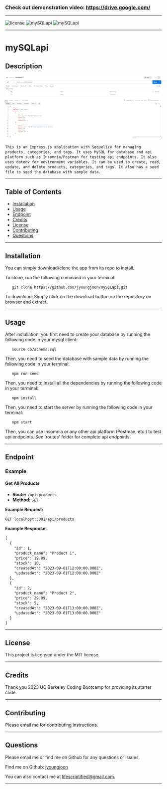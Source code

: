 ### Check out demonstration video: https://drive.google.com/

---

![license](https://img.shields.io/badge/license-MIT-green.svg) ![mySQLapi](https://img.shields.io/github/languages/count/jyoungjoon/mySQLapi) ![mySQLapi](https://img.shields.io/github/languages/top/jyoungjoon/mySQLapi)

---

# mySQLapi

## Description

![Screenshot](./assets/images/screenshot.png)

```
This is an Express.js application with Sequelize for managing products, categories, and tags. It uses MySQL for database and api platform such as Insomnia/Postman for testing api endpoints. It also uses dotenv for environment variables. It can be used to create, read, update, and delete products, categories, and tags. It also has a seed file to seed the database with sample data.
```

---

## Table of Contents

- [Installation](#installation)
- [Usage](#usage)
- [Endpoint](#endpoint)
- [Credits](#credits)
- [License](#license)
- [Contributing](#contributing)
- [Questions](#questions)

---

## Installation

You can simply download/clone the app from its repo to install.

To clone, run the following command in your terminal:

```
   git clone https://github.com/jyoungjoon/mySQLapi.git
```

To download: Simply click on the download button on the repository on browser and extract.

---

## Usage

After installation, you first need to create your database by running the following code in your mysql client:

```
   source db/schema.sql
```

Then, you need to seed the database with sample data by running the following code in your terminal:

```
   npm run seed
```

Then, you need to install all the dependencies by running the following code in your terminal:

```
   npm install
```

Then, you need to start the server by running the following code in your terminal:

```
   npm start
```

Then, you can use Insomnia or any other api platform (Postman, etc.) to test api endpoints. See 'routes' folder for complete api endpoints.

---

## Endpoint

### Example

#### Get All Products

- **Route:** `/api/products`
- **Method:** `GET`

**Example Request:**

```
GET localhost:3001/api/products
```

**Example Response:**

```
[
  {
    "id": 1,
    "product_name": "Product 1",
    "price": 19.99,
    "stock": 10,
    "createdAt": "2023-09-01T12:00:00.000Z",
    "updatedAt": "2023-09-01T12:00:00.000Z"
  },
  {
    "id": 2,
    "product_name": "Product 2",
    "price": 29.99,
    "stock": 5,
    "createdAt": "2023-09-01T13:00:00.000Z",
    "updatedAt": "2023-09-01T13:00:00.000Z"
  }
]
```

---

## License

This project is licensed under the MIT license.

---

## Credits

Thank you 2023 UC Berkeley Coding Bootcamp for providing its starter code.

---

## Contributing

Please email me for contributing instructions.

---

## Questions

Please email me or find me on Github for any questions or issues.

Find me on Github: [jyoungjoon](https://github.com/jyoungjoon)

You can also contact me at lifescriptified@gmail.com.

---
